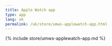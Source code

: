 ```yaml
---
title: Apple Watch app
type: app
lang: uk
permalink: /uk/store/umws-applewatch-app.html
---
```


{% include store/umws-applewatch-app.md %}
